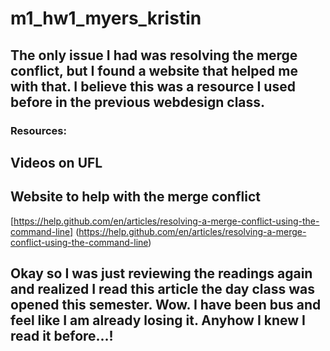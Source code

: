 # m1_hw1_myers_kristin
## The only issue I had was resolving the merge conflict, but I found a website that helped me with that. I believe this was a resource I used before in the previous webdesign class.

### Resources:
## Videos on UFL
## Website to help with the merge conflict
[https://help.github.com/en/articles/resolving-a-merge-conflict-using-the-command-line] (https://help.github.com/en/articles/resolving-a-merge-conflict-using-the-command-line)

## Okay so I was just reviewing the readings again and realized I read this article the day class was opened this semester. Wow. I have been bus and feel like I am already losing it. Anyhow I knew I read it before...!
